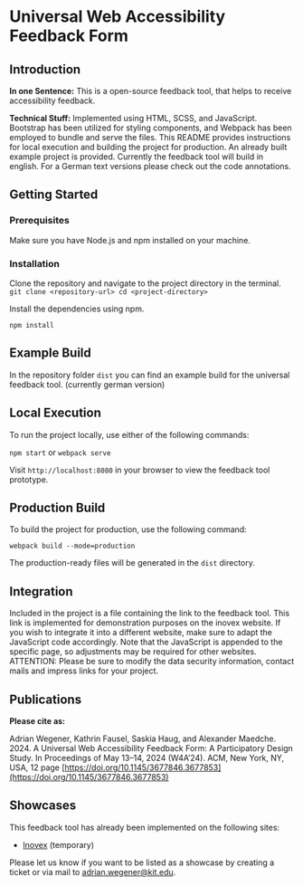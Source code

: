 # Universal Web Accessibility Feedback Form


## Introduction

**In one Sentence:** This is a open-source feedback tool, that helps to receive accessibility feedback.

**Technical Stuff:** Implemented using HTML, SCSS, and JavaScript. Bootstrap has been utilized for styling components, and Webpack has been employed to bundle and serve the files. This README provides instructions for local execution and building the project for production. An already built example project is provided. Currently the feedback tool will build in english. For a German text versions please check out the code annotations.
## Getting Started

### Prerequisites

Make sure you have Node.js and npm installed on your machine.

### Installation

Clone the repository and navigate to the project directory in the terminal.
`git clone <repository-url>
cd <project-directory>` 

Install the dependencies using npm.

`npm install` 

## Example Build
In the repository folder `dist` you can find an example build for the universal feedback tool. (currently german version)

## Local Execution

To run the project locally, use either of the following commands:

`npm start` 
or
`webpack serve` 

Visit `http://localhost:8080` in your browser to view the feedback tool prototype.

## Production Build

To build the project for production, use the following command:

`webpack build --mode=production` 

The production-ready files will be generated in the `dist` directory.

## Integration

Included in the project is a file containing the link to the feedback tool. This link is implemented for demonstration purposes on the inovex website. If you wish to integrate it into a different website, make sure to adapt the JavaScript code accordingly. Note that the JavaScript is appended to the specific page, so adjustments may be required for other websites.
ATTENTION: Please be sure to modify the data security information, contact mails and impress links for your project.

## Publications
**Please cite as:**

Adrian Wegener, Kathrin Fausel, Saskia Haug, and Alexander Maedche. 2024. A Universal Web Accessibility Feedback Form: A Participatory Design Study.
In Proceedings of May 13–14, 2024 (W4A’24). ACM, New York, NY, USA, 12 page
[https://doi.org/10.1145/3677846.3677853](https://doi.org/10.1145/3677846.3677853) 

## Showcases
This feedback tool has already been implemented on the following sites:
- [Inovex](https://www.inovex.de/de/) (temporary)

Please let us know if you want to be listed as a showcase by creating a ticket or via mail to [adrian.wegener@kit.edu](mailto:adrian.wegener@kit.edu).
